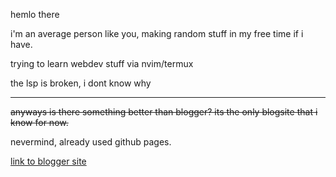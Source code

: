hemlo there

i'm an average person like you, making random stuff in my free time if i have.

trying to learn webdev stuff via nvim/termux

the lsp is broken, i dont know why

---

~~anyways is there something better than blogger? its the only blogsite that i know for now.~~

nevermind, already used github pages.

[link to blogger site](https://user859.blogspot.com/)
